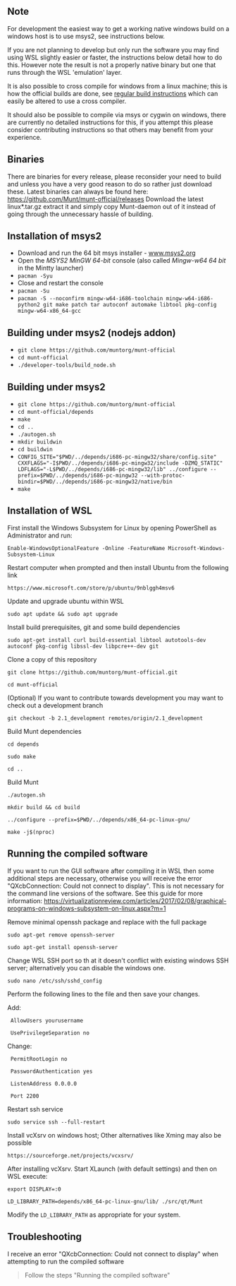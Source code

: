 Note
-----

For development the easiest way to get a working native windows build on a windows host is to use msys2, see instructions below.

If you are not planning to develop but only run the software you may find using WSL slightly easier or faster, the instructions below detail how to do this. However note the result is not a properly native binary but one that runs through the WSL 'emulation' layer.

It is also possible to cross compile for windows from a linux machine; this is how the official builds are done, see [regular build instructions](building.md) which can easily be altered to use a cross compiler.

It should also be possible to compile via msys or cygwin on windows, there are currently no detailed instructions for this, if you attempt this please consider contributing instructions so that others may benefit from your experience.

Binaries
-----
There are binaries for every release, please reconsider your need to build and unless you have a very good reason to do so rather just download these.
Latest binaries can always be found here: https://github.com/Munt/munt-official/releases
Download the latest linux\*.tar.gz extract it and simply copy Munt-daemon out of it instead of going through the unnecessary hassle of building.


Installation of msys2
-----
* Download and run the 64 bit msys installer - www.msys2.org
* Open the *MSYS2 MinGW 64-bit* console (also called *Mingw-w64 64 bit* in the Mintty launcher)
* `pacman -Syu`
* Close and restart the console
* `pacman -Su`
* `pacman -S --noconfirm mingw-w64-i686-toolchain mingw-w64-i686-python2 git make patch tar autoconf automake libtool pkg-config mingw-w64-x86_64-gcc`

Building under msys2 (nodejs addon)
-----
* `git clone https://github.com/muntorg/munt-official`
* `cd munt-official`
* `./developer-tools/build_node.sh`

Building under msys2
-----
* `git clone https://github.com/muntorg/munt-official`
* `cd munt-official/depends`
* `make`
* `cd ..`
* `./autogen.sh`
* `mkdir buildwin`
* `cd buildwin`
* `CONFIG_SITE="$PWD/../depends/i686-pc-mingw32/share/config.site" CXXFLAGS="-I$PWD/../depends/i686-pc-mingw32/include -DZMQ_STATIC" LDFLAGS="-L$PWD/../depends/i686-pc-mingw32/lib" ../configure --prefix=$PWD/../depends/i686-pc-mingw32 --with-protoc-bindir=$PWD/../depends/i686-pc-mingw32/native/bin`
* `make`


Installation of WSL
-----

First install the Windows Subsystem for Linux by opening PowerShell as Administrator and run:

`Enable-WindowsOptionalFeature -Online -FeatureName Microsoft-Windows-Subsystem-Linux`

Restart computer when prompted and then install Ubuntu from the following link

`https://www.microsoft.com/store/p/ubuntu/9nblggh4msv6`

Update and upgrade ubuntu within WSL

`sudo apt update && sudo apt upgrade`

Install build prerequisites, git and some build dependencies

`sudo apt-get install curl build-essential libtool autotools-dev autoconf pkg-config libssl-dev libpcre++-dev git`

Clone a copy of this repository

`git clone https://github.com/muntorg/munt-official.git`

`cd munt-official`

(Optional) If you want to contribute towards development you may want to check out a development branch

`git checkout -b 2.1_development remotes/origin/2.1_development`

Build Munt dependencies

`cd depends`

`sudo make`

`cd ..`

Build Munt

`./autogen.sh`

`mkdir build && cd build`

`../configure --prefix=$PWD/../depends/x86_64-pc-linux-gnu/`

`make -j$(nproc)`


Running the compiled software
-----

If you want to run the GUI software after compiling it in WSL then some additional steps are necessary, otherwise you will receive the error "QXcbConnection: Could not connect to display".
This is not necessary for the command line versions of the software.
See this guide for more information: https://virtualizationreview.com/articles/2017/02/08/graphical-programs-on-windows-subsystem-on-linux.aspx?m=1

Remove minimal openssh package and replace with the full package

`sudo apt-get remove openssh-server`

`sudo apt-get install openssh-server`

Change WSL SSH port so th at it doesn't conflict with existing windows SSH server; alternatively you can disable the windows one.

`sudo nano /etc/ssh/sshd_config`

Perform the following lines to the file and then save your changes.

Add:

  ` AllowUsers yourusername`

  ` UsePrivilegeSeparation no`

Change:

  ` PermitRootLogin no`

  ` PasswordAuthentication yes`

  ` ListenAddress 0.0.0.0`

  ` Port 2200`

 Restart ssh service

`sudo service ssh --full-restart`

Install vcXsrv on windows host; Other alternatives like Xming may also be possible

`https://sourceforge.net/projects/vcxsrv/`

After installing vcXsrv. Start XLaunch (with default settings) and then on WSL execute:

`export DISPLAY=:0`

`LD_LIBRARY_PATH=depends/x86_64-pc-linux-gnu/lib/ ./src/qt/Munt`

Modify the `LD_LIBRARY_PATH` as appropriate for your system.


Troubleshooting
-----

I receive an error "QXcbConnection: Could not connect to display" when attempting to run the compiled software
> Follow the steps "Running the compiled software" 

